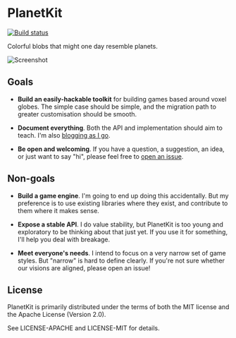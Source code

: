 # PlanetKit

[![Build status][bi]][bl]

[bi]: https://travis-ci.org/jeffparsons/planetkit.svg?branch=master
[bl]: https://travis-ci.org/jeffparsons/planetkit


Colorful blobs that might one day resemble planets.

![Screenshot](https://raw.githubusercontent.com/jeffparsons/planetkit/master/screenshot.png)


## Goals

- **Build an easily-hackable toolkit** for building games based around voxel globes. The simple case should be simple, and the migration path to greater customisation should be smooth.

- **Document everything**. Both the API and implementation should aim to teach. I'm also [blogging as I go](https://jeffparsons.github.io/).

- **Be open and welcoming**. If you have a question, a suggestion, an idea, or just want to say "hi", please feel free to [open an issue](https://github.com/jeffparsons/planetkit/issues/new?title=Hi%20there!).


## Non-goals

- **Build a game engine**. I'm going to end up doing this accidentally. But my preference is to use existing libraries where they exist, and contribute to them where it makes sense.

- **Expose a stable API**. I do value stability, but PlanetKit is too young and exploratory to be thinking about that just yet. If you use it for something, I'll help you deal with breakage.

- **Meet everyone's needs**. I intend to focus on a very narrow set of game styles. But "narrow" is hard to define clearly. If you're not sure whether our visions are aligned, please open an issue!


## License

PlanetKit is primarily distributed under the terms of both the MIT license
and the Apache License (Version 2.0).

See LICENSE-APACHE and LICENSE-MIT for details.
